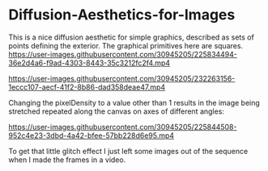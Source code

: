 # Diffusion-Aesthetics-for-Images

This is a nice diffusion aesthetic for simple graphics, described as sets of points defining the exterior. The graphical primitives here are squares. 
https://user-images.githubusercontent.com/30945205/225834494-36e2d4a6-f9ad-4303-8443-35c3212fc2f4.mp4

https://user-images.githubusercontent.com/30945205/232263156-1eccc107-aecf-41f2-8b86-dad358deae47.mp4


Changing the pixelDensity to a value other than 1 results in the image being stretched repeated along the canvas on axes of different angles:

https://user-images.githubusercontent.com/30945205/225844508-952c4e23-3dbd-4a42-bfee-57bb228d6e95.mp4

To get that little glitch effect I just left some images out of the sequence when I made the frames in a video.









